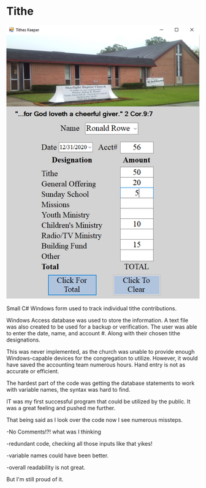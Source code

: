 Tithe
=====

![Application Example Picture](https://github.com/RonaldGRowe/Tithe/blob/master/Image/tithe-image.png)

Small C# Windows form used to track individual tithe contributions.

Windows Access database was used to store the information.
A text file was also created to be used for a backup or verification.
The user was able to enter the date, name, and account #.
Along with their chosen tithe designations.

This was never implemented, as the church was unable to provide 
enough Windows-capable devices for the congregation to utilize.
However, it would have saved the accounting team numerous hours.
Hand entry is not as accurate or efficient.

The hardest part of the code was getting the database statements
to work with variable names, the syntax was hard to find.

IT was my first successful program that could be utilized by the public.
It was a great feeling and pushed me further.

That being said as I look over the code now I see numerous missteps.

-No Comments!?! what was I thinking

-redundant code, checking all those inputs like that yikes!

-variable names could have been better.

-overall readability is not great.

But I'm still proud of it.
